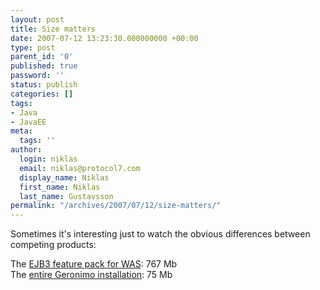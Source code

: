 ```yaml
---
layout: post
title: Size matters
date: 2007-07-12 13:23:30.000000000 +00:00
type: post
parent_id: '0'
published: true
password: ''
status: publish
categories: []
tags:
- Java
- JavaEE
meta:
  tags: ''
author:
  login: niklas
  email: niklas@protocol7.com
  display_name: Niklas
  first_name: Niklas
  last_name: Gustavsson
permalink: "/archives/2007/07/12/size-matters/"
---
```

Sometimes it's interesting just to watch the obvious differences between competing products:

The [EJB3 feature pack for WAS](https://www14.software.ibm.com/iwm/web/cc/earlyprograms/websphere/was61ejb3/): 767 Mb  
The [entire Geronimo installation](http://cwiki.apache.org/confluence/display/GMOxDEV/Installed+size+comparison+%281.1.1%2C+1.2%2C+2.0%29): 75 Mb

